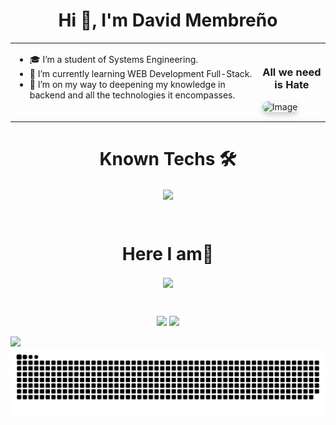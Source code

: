 <h1 align="center">Hi 👋, I'm David Membreño</h1>

<!--Intro start-->
<table>
  <tr>
    <td>
      <ul>
      <li>🎓 I’m a student of Systems Engineering.<br></li>
      <li>🌱 I’m currently learning WEB Development Full-Stack.<br></li>
      <li> 🚀 I’m on my way to deepening my knowledge in backend and all the technologies it encompasses.<br><br></li>
      </ul>
    </td>
    <td>
  <h3 align="center">All we need is Hate</h3>
  <img src="https://lastfm.freetls.fastly.net/i/u/770x0/9ecd423eb4eda6a05f5f991097d01abb.jpg#9ecd423eb4eda6a05f5f991097d01abb" alt="Image" width="250" style="border-radius: 10px; box-shadow: 0 4px 8px rgba(0, 0, 0, 0.2);"/>
</td>

  </tr>
</table>
<!--Intro end-->

<h1 align="center">Known Techs  🛠️ </h1>

<!--tech stack icons-->
<p align="center">
  <a>
    <img align="center" src="https://skillicons.dev/icons?i=cs,java,php,py,dotnet,css,html,js,nodejs,mysql,git,github,docker,postman,vscode,fastapi,linux&perline=12&" />
  </a>
</p>
<br>
<!-------------------------->

<!-- Connect with me -->
<h1 align="center">Here I am🤝</h1>
<!-- icons and links -->
<p align="center">
  <a href="https://www.instagram.com/david.mr00s/">
    <img align="center" src="https://skillicons.dev/icons?i=instagram&perline=12&" />
  </a>
</p>
<br>

<!-- git hub analitycs -->
<p align= "center">
  <img height= "150" src="https://github-readme-stats.vercel.app/api?username=david-mrios&theme=react&show_icons=true&include_all_commits=true" />
  <img height= "150" src="https://github-readme-stats.vercel.app/api/top-langs/?username=david-mrios&theme=react&layout=compact" />
</p>

<!--horizontal divider(gradiant)-->
<img src="https://user-images.githubusercontent.com/73097560/115834477-dbab4500-a447-11eb-908a-139a6edaec5c.gif">

<!--- snake -->
<div align="center">
  <img  src="https://raw.githubusercontent.com/david-mrios/david-mrios/output/github-contribution-grid-snake-dark.svg"
       alt="snake" /></a>
</div>
